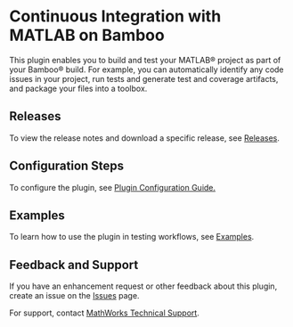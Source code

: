 # Continuous Integration with MATLAB on Bamboo
This plugin enables you to build and test your MATLAB&reg; project as part of your Bamboo&reg; build. For example, you can automatically identify any code issues in your project, run tests and generate test and coverage artifacts, and package your files into a toolbox.

## Releases
To view the release notes and download a specific release, see [Releases](https://github.com/mathworks/matlab-bamboo-plugin/releases). 

## Configuration Steps 
To configure the plugin, see [Plugin Configuration Guide.](/CONFIGDOC.md)

## Examples
To learn how to use the plugin in testing workflows, see [Examples](/examples/). 

## Feedback and Support
If you have an enhancement request or other feedback about this plugin, create an issue on the [Issues](https://github.com/mathworks/matlab-bamboo-plugin/issues) page.

For support, contact [MathWorks Technical Support](https://www.mathworks.com/support/contact_us.html).
